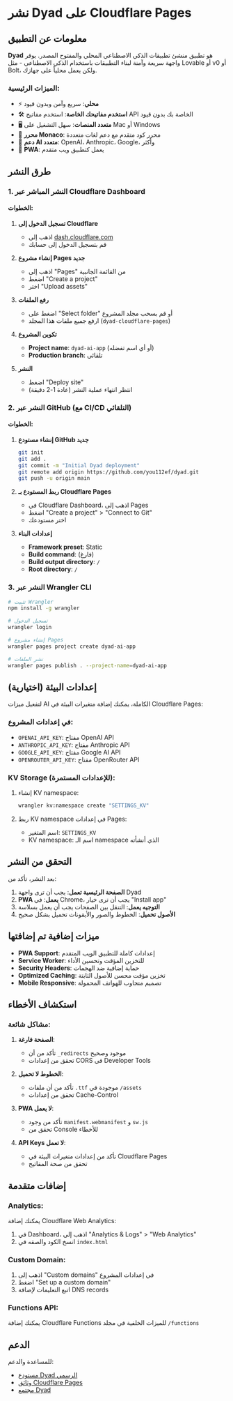# نشر Dyad على Cloudflare Pages

## معلومات عن التطبيق

**Dyad** هو تطبيق منشئ تطبيقات الذكي الاصطناعي المحلي والمفتوح المصدر. يوفر واجهة سريعة وآمنة لبناء التطبيقات باستخدام الذكي الاصطناعي - مثل Lovable أو v0 أو Bolt، ولكن يعمل محلياً على جهازك.

### الميزات الرئيسية:
- ⚡️ **محلي**: سريع وآمن وبدون قيود
- 🛠 **استخدم مفاتيحك الخاصة**: استخدم مفاتيح API الخاصة بك بدون قيود
- 🖥️ **متعدد المنصات**: سهل التشغيل على Mac أو Windows
- 🎨 **محرر Monaco**: محرر كود متقدم مع دعم لغات متعددة
- 🤖 **دعم AI متعدد**: OpenAI، Anthropic، Google، وأكثر
- 📱 **PWA**: يعمل كتطبيق ويب متقدم

## طرق النشر

### 1. النشر المباشر عبر Cloudflare Dashboard

#### الخطوات:
1. **تسجيل الدخول إلى Cloudflare**
   - اذهب إلى [dash.cloudflare.com](https://dash.cloudflare.com)
   - قم بتسجيل الدخول إلى حسابك

2. **إنشاء مشروع Pages جديد**
   - اذهب إلى "Pages" من القائمة الجانبية
   - اضغط "Create a project"
   - اختر "Upload assets"

3. **رفع الملفات**
   - اضغط على "Select folder" أو قم بسحب مجلد المشروع
   - ارفع جميع ملفات هذا المجلد (`dyad-cloudflare-pages`)

4. **تكوين المشروع**
   - **Project name**: `dyad-ai-app` (أو أي اسم تفضله)
   - **Production branch**: تلقائي

5. **النشر**
   - اضغط "Deploy site"
   - انتظر انتهاء عملية النشر (عادة 1-2 دقيقة)

### 2. النشر عبر GitHub (مع CI/CD التلقائي)

#### الخطوات:
1. **إنشاء مستودع GitHub جديد**
   ```bash
   git init
   git add .
   git commit -m "Initial Dyad deployment"
   git remote add origin https://github.com/you112ef/dyad.git
   git push -u origin main
   ```

2. **ربط المستودع بـ Cloudflare Pages**
   - في Cloudflare Dashboard، اذهب إلى Pages
   - اضغط "Create a project" > "Connect to Git"
   - اختر مستودعك

3. **إعدادات البناء**
   - **Framework preset**: Static
   - **Build command**: (فارغ)
   - **Build output directory**: `/`
   - **Root directory**: `/`

### 3. النشر عبر Wrangler CLI

```bash
# تثبيت Wrangler
npm install -g wrangler

# تسجيل الدخول
wrangler login

# إنشاء مشروع Pages
wrangler pages project create dyad-ai-app

# نشر الملفات
wrangler pages publish . --project-name=dyad-ai-app
```

## إعدادات البيئة (اختيارية)

لتفعيل ميزات AI الكاملة، يمكنك إضافة متغيرات البيئة في Cloudflare Pages:

### في إعدادات المشروع:
- `OPENAI_API_KEY`: مفتاح OpenAI API
- `ANTHROPIC_API_KEY`: مفتاح Anthropic API  
- `GOOGLE_API_KEY`: مفتاح Google AI API
- `OPENROUTER_API_KEY`: مفتاح OpenRouter API

### KV Storage (للإعدادات المستمرة):
1. إنشاء KV namespace:
   ```bash
   wrangler kv:namespace create "SETTINGS_KV"
   ```

2. ربط KV namespace في إعدادات Pages:
   - اسم المتغير: `SETTINGS_KV`
   - KV namespace: اسم الـ namespace الذي أنشأته

## التحقق من النشر

بعد النشر، تأكد من:

1. **الصفحة الرئيسية تعمل**: يجب أن ترى واجهة Dyad
2. **PWA يعمل**: في Chrome، يجب أن ترى خيار "Install app"
3. **التوجيه يعمل**: التنقل بين الصفحات يجب أن يعمل بسلاسة
4. **الأصول تحميل**: الخطوط والصور والأيقونات تحميل بشكل صحيح

## ميزات إضافية تم إضافتها

- **PWA Support**: إعدادات كاملة للتطبيق الويب المتقدم
- **Service Worker**: للتخزين المؤقت وتحسين الأداء  
- **Security Headers**: حماية إضافية ضد الهجمات
- **Optimized Caching**: تخزين مؤقت محسن للأصول الثابتة
- **Mobile Responsive**: تصميم متجاوب للهواتف المحمولة

## استكشاف الأخطاء

### مشاكل شائعة:

1. **الصفحة فارغة**: 
   - تأكد من أن `_redirects` موجود وصحيح
   - تحقق من إعدادات CORS في Developer Tools

2. **الخطوط لا تحميل**:
   - تأكد من أن ملفات `.ttf` موجودة في `/assets`
   - تحقق من إعدادات Cache-Control

3. **PWA لا يعمل**:
   - تأكد من وجود `manifest.webmanifest` و `sw.js`
   - تحقق من Console للأخطاء

4. **API Keys لا تعمل**:
   - تأكد من إعدادات متغيرات البيئة في Cloudflare Pages
   - تحقق من صحة المفاتيح

## إضافات متقدمة

### Analytics:
يمكنك إضافة Cloudflare Web Analytics:
1. في Dashboard، اذهب إلى "Analytics & Logs" > "Web Analytics"
2. انسخ الكود والصقه في `index.html`

### Custom Domain:
1. اذهب إلى "Custom domains" في إعدادات المشروع
2. اضغط "Set up a custom domain"
3. اتبع التعليمات لإضافة DNS records

### Functions API:
يمكنك إضافة Cloudflare Functions للميزات الخلفية في مجلد `/functions`

## الدعم

للمساعدة والدعم:
- [مستودع Dyad الرسمي](https://github.com/dyad-sh/dyad)
- [وثائق Cloudflare Pages](https://developers.cloudflare.com/pages/)
- [مجتمع Dyad](http://dyad.sh/)